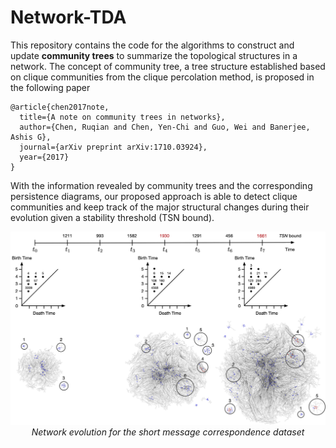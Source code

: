 # Network-TDA

This repository contains the code for the algorithms to construct and update **community trees** to summarize the topological structures in a network. The concept of  community tree, a tree structure established based on clique communities from the clique percolation method, is proposed in the following paper
```
@article{chen2017note,
  title={A note on community trees in networks},
  author={Chen, Ruqian and Chen, Yen-Chi and Guo, Wei and Banerjee, Ashis G},
  journal={arXiv preprint arXiv:1710.03924},
  year={2017}
}
```

With the information revealed by community trees and the corresponding persistence diagrams, our proposed approach is able to detect clique communities and keep track of the major structural changes during their evolution given a stability threshold (TSN bound).

<p align="center">
    <img src="https://github.com/w-guo/wguo/blob/master/content/publication/network-tda/sms_evolution.png" width="840"> <br />
    <em> Network evolution for the short message correspondence dataset</em>
</p>
